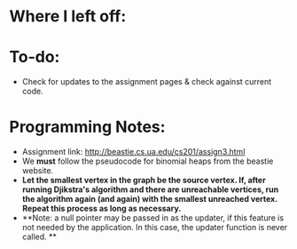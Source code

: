# Where I left off:# To-do:+ Check for updates to the assignment pages & check against current code.# Programming Notes:+ Assignment link: http://beastie.cs.ua.edu/cs201/assign3.html+ We **must** follow the pseudocode for binomial heaps from the beastie website.+ **Let the smallest vertex in the graph be the source vertex. If, after running Djikstra's algorithm and there are unreachable vertices, run the algorithm again (and again) with the smallest unreached vertex. Repeat this process as long as necessary.**+ **Note: a null pointer may be passed in as the updater, if this feature is not needed by the application. In this case, the updater function is never called. **